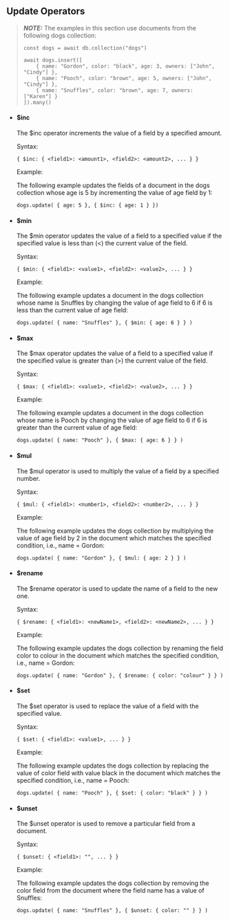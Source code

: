 ## Update Operators

> **_NOTE:_** The examples in this section use documents from the following dogs collection:
> ```
> const dogs = await db.collection("dogs")
> 
> await dogs.insert([
>     { name: "Gordon", color: "black", age: 3, owners: ["John", "Cindy"] },
>     { name: "Pooch", color: "brown", age: 5, owners: ["John", "Cindy"] },
>     { name: "Snuffles", color: "brown", age: 7, owners: ["Karen"] }
> ]).many()
> ```

- #### $inc
  The $inc operator increments the value of a field by a specified amount.

  Syntax:

    ```
    { $inc: { <field1>: <amount1>, <field2>: <amount2>, ... } }
    ```

  Example:

  The following example updates the fields of a document in the dogs collection whose age is 5 by incrementing the value of age field by 1:

    ```
    dogs.update( { age: 5 }, { $inc: { age: 1 } })
    ```

- #### $min
  The $min operator updates the value of a field to a specified value if the specified value is less than (<) the current value of the field.

  Syntax:

    ```
    { $min: { <field1>: <value1>, <field2>: <value2>, ... } }
    ```

  Example:

  The following example updates a document in the dogs collection whose name is Snuffles by changing the value of age field to 6 if 6 is less than the current value of age field:

    ```
    dogs.update( { name: "Snuffles" }, { $min: { age: 6 } } )
    ```

- #### $max
  The $max operator updates the value of a field to a specified value if the specified value is greater than (>) the current value of the field.

  Syntax:

    ```
    { $max: { <field1>: <value1>, <field2>: <value2>, ... } }
    ```

  Example:

  The following example updates a document in the dogs collection whose name is Pooch by changing the value of age field to 6 if 6 is greater than the current value of age field:

    ```
    dogs.update( { name: "Pooch" }, { $max: { age: 6 } } )
    ```

- #### $mul
  The $mul operator is used to multiply the value of a field by a specified number.

  Syntax:

    ```
    { $mul: { <field1>: <number1>, <field2>: <number2>, ... } }
    ```

  Example:

  The following example updates the dogs collection by multiplying the value of age field by 2 in the document which matches the specified condition, i.e., name = Gordon:

    ```
    dogs.update( { name: "Gordon" }, { $mul: { age: 2 } } )
    ```

- #### $rename
  The $rename operator is used to update the name of a field to the new one.

  Syntax:

    ```
    { $rename: { <field1>: <newName1>, <field2>: <newName2>, ... } }
    ```

  Example:

  The following example updates the dogs collection by renaming the field color to colour in the document which matches the specified condition, i.e., name = Gordon:

    ```
    dogs.update( { name: "Gordon" }, { $rename: { color: "colour" } } )
    ```

- #### $set
  The $set operator is used to replace the value of a field with the specified value.

  Syntax:

    ```
    { $set: { <field1>: <value1>, ... } }
    ```

  Example:

  The following example updates the dogs collection by replacing the value of color field with value black in the document which matches the specified condition, i.e., name = Pooch:

    ```
    dogs.update( { name: "Pooch" }, { $set: { color: "black" } } )
    ```

- #### $unset
  The $unset operator is used to remove a particular field from a document.

  Syntax:

    ```
    { $unset: { <field1>: "", ... } }
    ```

  Example:

  The following example updates the dogs collection by removing the color field from the document where the field name has a value of Snuffles:

    ```
    dogs.update( { name: "Snuffles" }, { $unset: { color: "" } } )
    ```
